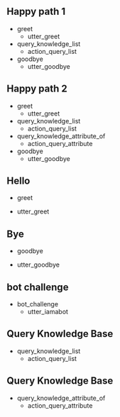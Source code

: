 ## Happy path 1
* greet
  - utter_greet
* query_knowledge_list
  - action_query_list
* goodbye
  - utter_goodbye

## Happy path 2
* greet
  - utter_greet
* query_knowledge_list
  - action_query_list
* query_knowledge_attribute_of
  - action_query_attribute
* goodbye
  - utter_goodbye

## Hello
* greet
- utter_greet

## Bye
* goodbye
- utter_goodbye

## bot challenge
* bot_challenge
  - utter_iamabot

## Query Knowledge Base
* query_knowledge_list
  - action_query_list

## Query Knowledge Base
* query_knowledge_attribute_of
  - action_query_attribute
